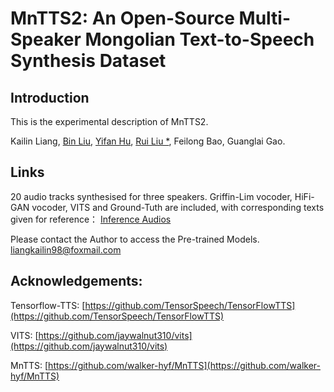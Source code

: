 # MnTTS2: An Open-Source Multi-Speaker Mongolian Text-to-Speech Synthesis Dataset
 
## Introduction
This is the experimental description of MnTTS2.

Kailin Liang, [Bin Liu](https://github.com/SolitaryWayfarer), [Yifan Hu](https://github.com/walker-hyf), [Rui Liu *](https://ttslr.github.io/), Feilong Bao, Guanglai Gao.


## Links
20 audio tracks synthesised for three speakers. Griffin-Lim vocoder, HiFi-GAN vocoder, VITS and Ground-Tuth are included, with corresponding texts given for reference：
[Inference Audios](https://drive.google.com/drive/folders/1dpSZiI6w04WYWgc2nCrjv7nOVA2kX0fA?usp=share_link)

Please contact the Author to access the Pre-trained Models.
liangkailin98@foxmail.com



## Acknowledgements:


Tensorflow-TTS: [https://github.com/TensorSpeech/TensorFlowTTS](https://github.com/TensorSpeech/TensorFlowTTS)

VITS: [https://github.com/jaywalnut310/vits](https://github.com/jaywalnut310/vits)

MnTTS: [https://github.com/walker-hyf/MnTTS](https://github.com/walker-hyf/MnTTS)

